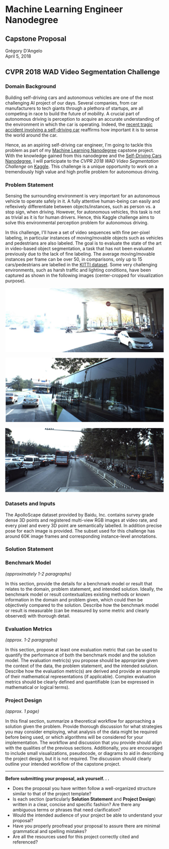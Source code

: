 # Machine Learning Engineer Nanodegree
## Capstone Proposal
Grégory D'Angelo  
April 5, 2018

## CVPR 2018 WAD Video Segmentation Challenge

### Domain Background

Building self-driving cars and autonomous vehicles are one of the most challenging AI project of our days. Several companies, from car manufacturers to tech giants through a plethora of startups, are all competing in race to build the future of mobility. A crucial part of autonomous driving is perception to acquire an accurate understanding of the environment in which the car is operating. Indeed, the [recent tragic accident involving a self-driving car][1] reaffirms how important it is to sense the world around the car.

Hence, as an aspiring self-driving car engineer, I'm going to tackle this problem as part of my [Machine Learning Nanodegree][2] capstone project. With the knowledge gained from this nanodegree and the [Self-Driving Cars Nanodegree][3], I will participate to the *CVPR 2018 WAD Video Segmentation Challenge* on [Kaggle][4]. This challenge is a unique opportunity to work on a tremendously high value and high profile problem for autonomous driving.

### Problem Statement

Sensing the surrounding environment is very important for an autonomous vehicle to operate safely in it. A fully attentive human-being can easily and reflexively differentiate between objects/instances, such as person vs. a stop sign, when driving. However, for autonomous vehicles, this task is not as trivial as it is for human drivers. Hence, this Kaggle challenge aims to solve this environmental perception problem for autonomous driving.

In this challenge, I'll have a set of video sequences with fine per-pixel labeling, in particular instances of moving/movable objects such as vehicles and pedestrians are also labeled. The goal is to evaluate the state of the art in video-based object segmentation, a task that has not been evaluated previously due to the lack of fine labeling. The average moving/movable instances per frame can be over 50, in comparisons, only up to 15 cars/pedestrians are labelled in the [KITTI dataset][5]. Some very challenging environments, such as harsh traffic and lighting conditions, have been captured as shown in the following images (center-cropped for visualization purpose).

![Challenging condition](./examples/1.png)

![Challenging condition](./examples/2.png)

![Challenging condition](./examples/3.png)

### Datasets and Inputs

The ApolloScape dataset provided by Baidu, Inc. contains survey grade dense 3D points and registered multi-view RGB images at video rate, and every pixel and every 3D point are semantically labelled. In addition precise pose for each image is provided.
The subset used for this challenge has around 60K image frames and corresponding instance-level annotations.

### Solution Statement

### Benchmark Model
_(approximately 1-2 paragraphs)_

In this section, provide the details for a benchmark model or result that relates to the domain, problem statement, and intended solution. Ideally, the benchmark model or result contextualizes existing methods or known information in the domain and problem given, which could then be objectively compared to the solution. Describe how the benchmark model or result is measurable (can be measured by some metric and clearly observed) with thorough detail.

### Evaluation Metrics
_(approx. 1-2 paragraphs)_

In this section, propose at least one evaluation metric that can be used to quantify the performance of both the benchmark model and the solution model. The evaluation metric(s) you propose should be appropriate given the context of the data, the problem statement, and the intended solution. Describe how the evaluation metric(s) are derived and provide an example of their mathematical representations (if applicable). Complex evaluation metrics should be clearly defined and quantifiable (can be expressed in mathematical or logical terms).

### Project Design
_(approx. 1 page)_

In this final section, summarize a theoretical workflow for approaching a solution given the problem. Provide thorough discussion for what strategies you may consider employing, what analysis of the data might be required before being used, or which algorithms will be considered for your implementation. The workflow and discussion that you provide should align with the qualities of the previous sections. Additionally, you are encouraged to include small visualizations, pseudocode, or diagrams to aid in describing the project design, but it is not required. The discussion should clearly outline your intended workflow of the capstone project.

-----------

**Before submitting your proposal, ask yourself. . .**

- Does the proposal you have written follow a well-organized structure similar to that of the project template?
- Is each section (particularly **Solution Statement** and **Project Design**) written in a clear, concise and specific fashion? Are there any ambiguous terms or phrases that need clarification?
- Would the intended audience of your project be able to understand your proposal?
- Have you properly proofread your proposal to assure there are minimal grammatical and spelling mistakes?
- Are all the resources used for this project correctly cited and referenced?

[1]:https://www.nytimes.com/2018/03/19/technology/uber-driverless-fatality.html

[2]:https://www.udacity.com/course/machine-learning-engineer-nanodegree--nd009t

[3]:https://www.udacity.com/course/self-driving-car-engineer-nanodegree--nd013

[4]:https://www.kaggle.com/c/cvpr-2018-autonomous-driving/data

[5]:http://www.cvlibs.net/datasets/kitti/
